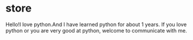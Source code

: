 # store
Hello!I love python.And I have learned python for about 1 years.
If you love python or you are very good at python, welcome to communicate with me. 
